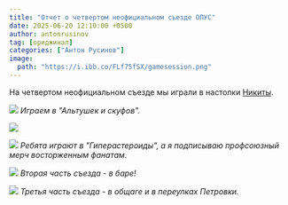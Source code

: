 ```yaml
---
title: "Отчет о четвертом неофициальном съезде ОПУС"
date: 2025-06-20 12:10:00 +0500
author: antonrusinov
tag: [ориджинал]
categories: ["Антон Русинов"]
image:
  path: "https://i.ibb.co/FLf75fSX/gamesession.png"
---
```


На четвертом неофициальном съезде мы играли в настолки [Никиты](https://hypercatalog.ru/categories/никита-grand-hamster/).

![](https://i.ibb.co/xS8mFL4J/photo-2025-06-20-11-27-23.jpg)
_Играем в "Альтушек и скуфов"._

![](https://i.ibb.co/cPstMT4/photo-2025-06-20-11-27-13.jpg)

![](https://i.ibb.co/zTQpvYNh/photo-2025-06-20-11-27-06.jpg)
_Ребята играют в "Гиперастероиды", а я подписываю профсоюзный мерч восторженным фанатам._

![](https://i.ibb.co/N672dnyt/photo-2025-06-20-11-27-19.jpg)
_Вторая часть съезда - в баре!_

![](https://i.ibb.co/q3dtPRqG/photo-2025-06-20-11-27-28.jpg)
_Третья часть съезда - в общаге и в переулках Петровки._
